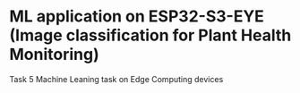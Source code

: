 ﻿# ML application on ESP32-S3-EYE (Image classification for Plant Health Monitoring) 
Task 5 Machine Leaning task on Edge Computing devices
